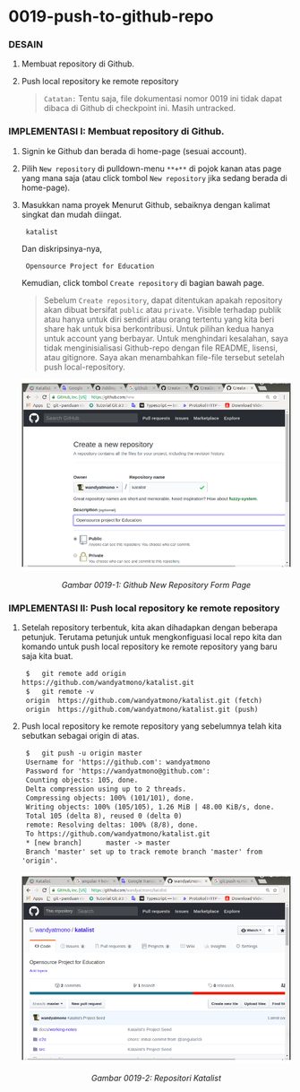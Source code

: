 # 0019-push-to-github-repo

### DESAIN

1. Membuat repository di Github.
2. Push local repository ke remote repository

	> `Catatan:`
	> Tentu saja, file dokumentasi nomor 0019 ini tidak dapat dibaca di Github di checkpoint ini. Masih untracked.

### IMPLEMENTASI I: Membuat repository di Github.

1. Signin ke Github dan berada di home-page (sesuai account).

2. Pilih `New repository` di pulldown-menu `**+**` di pojok kanan atas page yang mana saja (atau click tombol `New repository` jika sedang berada di home-page).

3. Masukkan nama proyek Menurut Github, sebaiknya dengan kalimat singkat dan mudah diingat.

    	katalist

	Dan diskripsinya-nya,

		Opensource Project for Education

	Kemudian, click tombol `Create repository` di bagian bawah page.

	> Sebelum `Create repository`, dapat ditentukan apakah repository akan dibuat bersifat `public` atau `private`. Visible terhadap publik atau hanya untuk diri sendiri atau orang tertentu yang kita beri share hak untuk bisa berkontribusi. Untuk pilihan kedua hanya untuk account yang berbayar.
	> Untuk menghindari kesalahan, saya tidak menginisialisasi Github-repo dengan file README, lisensi, atau gitignore. Saya akan menambahkan file-file tersebut setelah push local-repository.

    [![Gambar 0019-1: Github New Repository Form Page](./images/0019-1.png)](./images/0019-1.png)<br>
    <center><i>Gambar 0019-1: Github New Repository Form Page</i></center>

### IMPLEMENTASI II: Push local repository ke remote repository

1. Setelah repository terbentuk, kita akan dihadapkan dengan beberapa petunjuk. Terutama petunjuk untuk mengkonfiguasi local repo kita dan komando untuk push local repository ke remote repository yang baru saja kita buat.

        $   git remote add origin https://github.com/wandyatmono/katalist.git
        $   git remote -v
        origin	https://github.com/wandyatmono/katalist.git (fetch)
        origin	https://github.com/wandyatmono/katalist.git (push)

2. Push local repository ke remote repository yang sebelumnya telah kita sebutkan sebagai origin di atas.

        $   git push -u origin master
        Username for 'https://github.com': wandyatmono
        Password for 'https://wandyatmono@github.com': 
        Counting objects: 105, done.
        Delta compression using up to 2 threads.
        Compressing objects: 100% (101/101), done.
        Writing objects: 100% (105/105), 1.26 MiB | 48.00 KiB/s, done.
        Total 105 (delta 8), reused 0 (delta 0)
        remote: Resolving deltas: 100% (8/8), done.
        To https://github.com/wandyatmono/katalist.git
        * [new branch]      master -> master
        Branch 'master' set up to track remote branch 'master' from 'origin'.

    [![Gambar 0019-2: Repositori Katalist](./images/0019-2.png)](./images/0019-2.png)<br>
    <center><i>Gambar 0019-2: Repositori Katalist</i></center>



